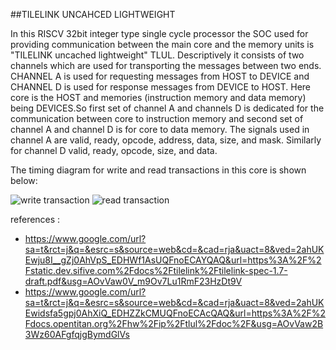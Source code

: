 
##TILELINK UNCAHCED LIGHTWEIGHT

In this RISCV 32bit integer type single cycle processor 
the SOC used for providing communication between the main 
core and the memory units is "TILELINK uncached lightweight" 
TLUL. Descriptively it consists of two channels which are 
used for transporting the messages between two ends. 
CHANNEL A is used for requesting messages from HOST to DEVICE
and CHANNEL D is used for response messages from DEVICE to HOST.
Here core is the HOST and memories (instruction memory and 
data memory) being DEVICES.So first set of channel A and 
channels D is dedicated for the communication between core to 
instruction memory and second set of channel A and channel D 
is for core to data memory. The signals used in channel A are 
valid, ready, opcode, address, data, size, and mask. Similarly
for channel D valid, ready, opcode, size, and data.

The timing diagram for write and read transactions in this core 
is shown below:

![write transaction](https://user-images.githubusercontent.com/81966301/141778279-86639ce0-b665-49d5-a17c-0f2e102a880c.png)
![read transaction](https://user-images.githubusercontent.com/81966301/141778294-0f78bb2c-d6bd-430b-9250-5718fa654a56.png)

references : 
* https://www.google.com/url?sa=t&rct=j&q=&esrc=s&source=web&cd=&cad=rja&uact=8&ved=2ahUKEwju8I__gZj0AhVpS_EDHWf1AsUQFnoECAYQAQ&url=https%3A%2F%2Fstatic.dev.sifive.com%2Fdocs%2Ftilelink%2Ftilelink-spec-1.7-draft.pdf&usg=AOvVaw0V_m9Ov7Lu1RmF23HzDt9V
* https://www.google.com/url?sa=t&rct=j&q=&esrc=s&source=web&cd=&cad=rja&uact=8&ved=2ahUKEwidsfa5gpj0AhXiQ_EDHZZkCMUQFnoECAcQAQ&url=https%3A%2F%2Fdocs.opentitan.org%2Fhw%2Fip%2Ftlul%2Fdoc%2F&usg=AOvVaw2B3Wz60AFgfqjgBymdGlVs
